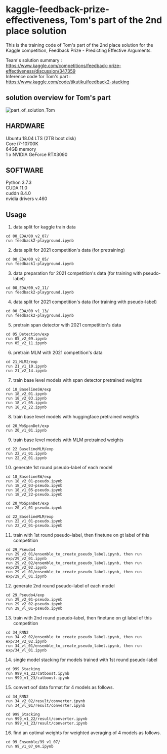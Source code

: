 # kaggle-feedback-prize-effectiveness, Tom's part of the 2nd place solution
This is the training code of Tom's part of the 2nd place solution for the Kaggle competition, Feedback Prize - Predicting Effective Arguments.

Team's solution summary : https://www.kaggle.com/competitions/feedback-prize-effectiveness/discussion/347359  
Inference code for Tom's part : https://www.kaggle.com/code/tikutiku/feedback2-stacking

## solution overview for Tom's part
![part_of_solution_Tom](https://user-images.githubusercontent.com/10670302/186918739-9508425b-221f-4430-b4d2-2e7d0d0e579b.png)


## HARDWARE
Ubuntu 18.04 LTS (2TB boot disk)  
Core i7-10700K  
64GB memory  
1 x NVIDIA GeForce RTX3090  

## SOFTWARE
Python 3.7.3  
CUDA 11.0  
cuddn 8.4.0  
nvidia drivers v.460  


## Usage
1. data split for kaggle train data  
```
cd 00_EDA/00_v2_07/
run feedback2-playground.ipynb
```


2. data split for 2021 competition's data (for pretraining)
```
cd 00_EDA/00_v2_05/
run feedback1-playground.ipynb
```


3. data preparation for 2021 competition's data (for training with pseudo-label)
```
cd 00_EDA/00_v2_11/
run feedback2-playground.ipynb
```


4. data split for 2021 competition's data (for training with pseudo-label)
```
cd 00_EDA/00_v1_13/
run feedback2-playground.ipynb
```


5. pretrain span detector with 2021 competition's data
```
cd 05_Detection/exp
run 05_v2_09.ipynb
run 05_v2_11.ipynb
```


6. pretrain MLM with 2021 competition's data
```
cd 21_MLM2/exp
run 21_v1_10.ipynb
run 21_v2_14.ipynb
```


7. train base level models with span detector pretrained weights
```
cd 18_BaselineSW/exp
run 18_v2_01.ipynb
run 18_v2_03.ipynb
run 18_v1_05.ipynb
run 18_v2_22.ipynb
```


8. train base level models with huggingface pretrained weights
```
cd 20_WoSpanDet/exp
run 20_v1_01.ipynb
```


9. train base level models with MLM pretrained weights
```
cd 22_BaselineMLM/exp
run 22_v1_01.ipynb
run 22_v2_01.ipynb
```


10. generate 1st round pseudo-label of each model
```
cd 18_BaselineSW/exp
run 18_v2_01-pseudo.ipynb
run 18_v2_03-pseudo.ipynb
run 18_v1_05-pseudo.ipynb
run 18_v2_22-pseudo.ipynb
```

```
cd 20_WoSpanDet/exp
run 20_v1_01-pseudo.ipynb
```

```
cd 22_BaselineMLM/exp
run 22_v1_01-pseudo.ipynb
run 22_v2_01-pseudo.ipynb
```


11. train with 1st round pseudo-label, then finetune on gt label of this competition
```
cd 29_Pseudo4
run 29_v2_01/ensemble_to_create_pseudo_label.ipynb, then run exp/29_v2_01.ipynb
run 29_v2_02/ensemble_to_create_pseudo_label.ipynb, then run exp/29_v2_02.ipynb
run 29_vl_01/ensemble_to_create_pseudo_label.ipynb, then run exp/29_vl_01.ipynb
```


12. generate 2nd round pseudo-label of each model
```
cd 29_Pseudo4/exp
run 29_v2_01-pseudo.ipynb
run 29_v2_02-pseudo.ipynb
run 29_vl_01-pseudo.ipynb
```


13. train with 2nd round pseudo-label, then finetune on gt label of this competition
```
cd 34_RNN2
run 34_v2_02/ensemble_to_create_pseudo_label.ipynb, then run exp/34_v2_02.ipynb
run 34_vl_01/ensemble_to_create_pseudo_label.ipynb, then run exp/34_vl_01.ipynb
```


14. single model stacking for models trained with 1st round pseudo-label
```
cd 999_Stacking
run 999_v1_22/catboost.ipynb
run 999_v1_23/catboost.ipynb
```


15. convert oof data format for 4 models as follows.
```
cd 34_RNN2
run 34_v2_02/result/converter.ipynb
run 34_vl_01/result/converter.ipynb
```

```
cd 999_Stacking
run 999_v1_22/result/converter.ipynb
run 999_v1_23/result/converter.ipynb
```

16. find an optimal weights for weighted averaging of 4 models as follows.
```
cd 99_Ensemble/99_v1_07/
run 99_v1_07_04.ipynb
```

